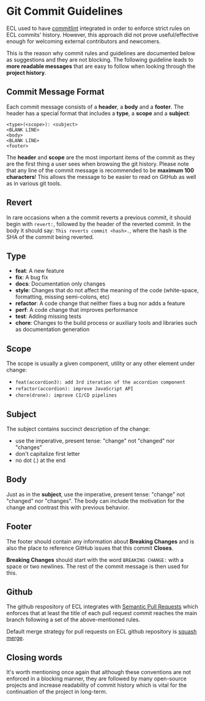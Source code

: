 # Git Commit Guidelines

ECL used to have [commitlint](https://commitlint.js.org/#/) integrated in order to enforce strict rules on ECL commits' history. However, this approach did not prove useful/effective enough for welcoming external contributors and newcomers.

This is the reason why commit rules and guidelines are documented below as suggestions and they are not blocking. The following guideline leads to **more readable messages** that are easy to follow when looking through the **project history**.

## Commit Message Format

Each commit message consists of a **header**, a **body** and a **footer**. The header has a special format that includes a **type**, a **scope** and a **subject**:

```git
<type>(<scope>): <subject>
<BLANK LINE>
<body>
<BLANK LINE>
<footer>
```

The **header** and **scope** are the most important items of the commit as they are the first thing a user sees when browsing the git history. Please note that any line of the commit message is recommended to be **maximum 100 characters**! This allows the message to be easier to read on GitHub as well as in various git tools.

## Revert

In rare occasions when a the commit reverts a previous commit, it should begin with `revert:`, followed by the header of the reverted commit. In the body it should say: `This reverts commit <hash>.`, where the hash is the SHA of the commit being reverted.

## Type

- **feat**: A new feature
- **fix**: A bug fix
- **docs**: Documentation only changes
- **style**: Changes that do not affect the meaning of the code (white-space, formatting, missing semi-colons, etc)
- **refactor**: A code change that neither fixes a bug nor adds a feature
- **perf**: A code change that improves performance
- **test**: Adding missing tests
- **chore**: Changes to the build process or auxiliary tools and libraries such as documentation generation

## Scope

The scope is usually a given component, utility or any other element under change:

- `feat(accordion3): add 3rd iteration of the accordion component`
- `refactor(accordion): improve JavaScript API`
- `chore(drone): improve CI/CD pipelines`

## Subject

The subject contains succinct description of the change:

- use the imperative, present tense: "change" not "changed" nor "changes"
- don't capitalize first letter
- no dot (.) at the end

## Body

Just as in the **subject**, use the imperative, present tense: "change" not "changed" nor "changes". The body can include the motivation for the change and contrast this with previous behavior.

## Footer

The footer should contain any information about **Breaking Changes** and is also the place to reference GitHub issues that this commit **Closes**.

**Breaking Changes** should start with the word `BREAKING CHANGE:` with a space or two newlines. The rest of the commit message is then used for this.

## Github

The github respository of ECL integrates with [Semantic Pull Requests](https://probot.github.io/apps/semantic-pull-requests/) which enforces that at least the title of each pull request commit reaches the main branch following a set of the above-mentioned rules.

Default merge strategy for pull requests on ECL github repository is [squash merge](https://help.github.com/en/github/collaborating-with-issues-and-pull-requests/about-pull-request-merges#squash-and-merge-your-pull-request-commits).

## Closing words

It's worth mentioning once again that although these conventions are not enforced in a blocking manner, they are followed by many open-source projects and increase readability of commit history which is vital for the continuation of the project in long-term.
